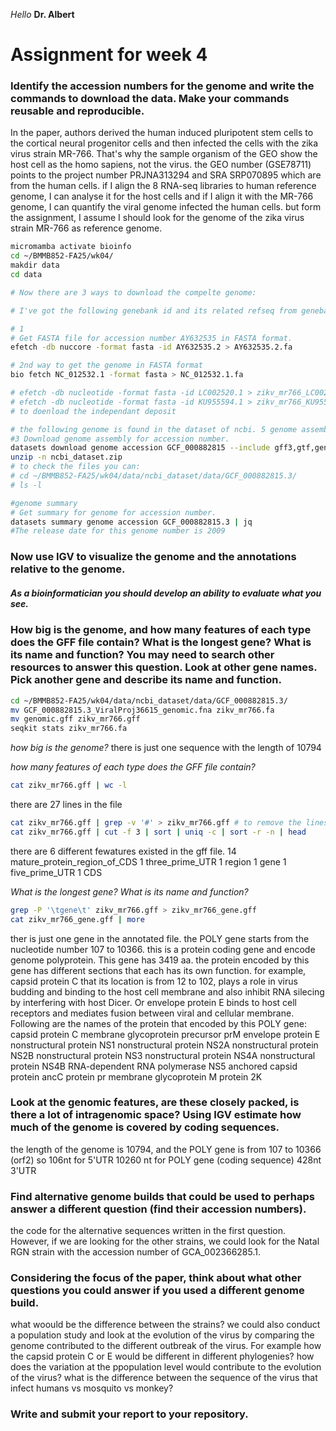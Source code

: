*Hello* **Dr. Albert**
# Assignment for week 4

### Identify the accession numbers for the genome and write the commands to download the data. Make your commands reusable and reproducible.
In the paper, authors derived the human induced pluripotent stem cells to the cortical neural progenitor cells and then infected the cells with the zika virus strain MR-766. That's why the sample organism of the GEO show the host cell as the homo sapiens, not the virus. the GEO number (GSE78711) points to the  project number PRJNA313294 and SRA SRP070895 which are from the human cells. if I align the 8 RNA-seq libraries to human reference genome, I can analyse it for the host cells and if I align it with the MR-766 genome, I can quantify the viral genome infected the human cells. but form the assignment, I assume I should look for the genome of the zika virus strain MR-766 as reference genome.

```bash
micromamba activate bioinfo
cd ~/BMMB852-FA25/wk04/
makdir data
cd data

# Now there are 3 ways to download the compelte genome:

# I've got the following genebank id and its related refseq from genebank. the paper actually cited the paper which isolate the genome in 1952, but I could not find the specific sequence of that paper.

# 1
# Get FASTA file for accession number AY632535 in FASTA format.
efetch -db nuccore -format fasta -id AY632535.2 > AY632535.2.fa

# 2nd way to get the genome in FASTA format
bio fetch NC_012532.1 -format fasta > NC_012532.1.fa

# efetch -db nucleotide -format fasta -id LC002520.1 > zikv_mr766_LC002520.fasta
# efetch -db nucleotide -format fasta -id KU955594.1 > zikv_mr766_KU955594.fasta
# to doenload the independant deposit

# the following genome is found in the dataset of ncbi. 5 genome assemblies will shown, and from them one is form MR766 strain. this genome I think is different from the #1 and #2, so I will download both reference genome for comparison.
#3 Download genome assembly for accession number.
datasets download genome accession GCF_000882815 --include gff3,gtf,genome
unzip -n ncbi_dataset.zip
# to check the files you can:
# cd ~/BMMB852-FA25/wk04/data/ncbi_dataset/data/GCF_000882815.3/
# ls -l 

#genome summary
# Get summary for genome for accession number.
datasets summary genome accession GCF_000882815.3 | jq
#The release date for this genome number is 2009
```
### Now use IGV to visualize the genome and the annotations relative to the genome.
##### As a bioinformatician you should develop an ability to evaluate what you see.

### How big is the genome, and how many features of each type does the GFF file contain? What is the longest gene? What is its name and function? You may need to search other resources to answer this question. Look at other gene names. Pick another gene and describe its name and function.
```bash
cd ~/BMMB852-FA25/wk04/data/ncbi_dataset/data/GCF_000882815.3/
mv GCF_000882815.3_ViralProj36615_genomic.fna zikv_mr766.fa
mv genomic.gff zikv_mr766.gff 
seqkit stats zikv_mr766.fa
```
*how big is the genome?*
there is just one sequence with the length of 10794

*how many features of each type does the GFF file contain?*
```bash
cat zikv_mr766.gff | wc -l
```
there are 27 lines in the file

```bash
cat zikv_mr766.gff | grep -v '#' > zikv_mr766.gff # to remove the lines starts with # sign
cat zikv_mr766.gff | cut -f 3 | sort | uniq -c | sort -r -n | head
```
there are 6 different fewatures existed in the gff file.
14  mature_protein_region_of_CDS
1   three_prime_UTR
1   region
1   gene
1   five_prime_UTR
1   CDS

*What is the longest gene? What is its name and function?*
```bash
grep -P '\tgene\t' zikv_mr766.gff > zikv_mr766_gene.gff
cat zikv_mr766_gene.gff | more
```
ther is just one gene in the annotated file. the POLY gene starts from the nucleotide number 107 to 10366. this is a protein coding gene and encode genome polyprotein. This gene has 3419 aa. the protein encoded by this gene has different sections that each has its own function. for example, capsid protein C that its location is from 12 to 102, plays a role in virus budding and binding to the host cell membrane and also inhibit RNA silecing by interfering with host Dicer. Or envelope protein E binds to host cell receptors and mediates fusion between viral and cellular membrane.
Following are the names of the protein that encoded by this POLY gene:
capsid protein C
membrane glycoprotein precursor prM
envelope protein E
nonstructural protein NS1
nonstructural protein NS2A
nonstructural protein NS2B
nonstructural protein NS3
nonstructural protein NS4A
nonstructural protein NS4B
RNA-dependent RNA polymerase NS5
anchored capsid protein ancC
protein pr
membrane glycoprotein M
protein 2K
### Look at the genomic features, are these closely packed, is there a lot of intragenomic space? Using IGV estimate how much of the genome is covered by coding sequences.
the length of the genome is 10794, and the POLY gene is from 107 to 10366 (orf2) 
so 106nt for 5'UTR
10260 nt for POLY gene (coding sequence)
428nt 3'UTR

### Find alternative genome builds that could be used to perhaps answer a different question (find their accession numbers). 
the code for the alternative sequences written in the first question. However, if we are looking for the other strains, we could look for the Natal RGN strain with the accession number of GCA_002366285.1. 

### Considering the focus of the paper, think about what other questions you could answer if you used a different genome build.
what woould be the difference between the strains? we could also conduct a population study and look at the evolution of the virus by comparing the genome contributed to the different outbreak of the virus. For example how the capsid protein C or E would be different in different phylogenies? how does the variation at the ppopulation level would contribute to the evolution of the virus? what is the difference between the sequence of the virus that infect humans vs mosquito vs monkey?

### Write and submit your report to your repository.